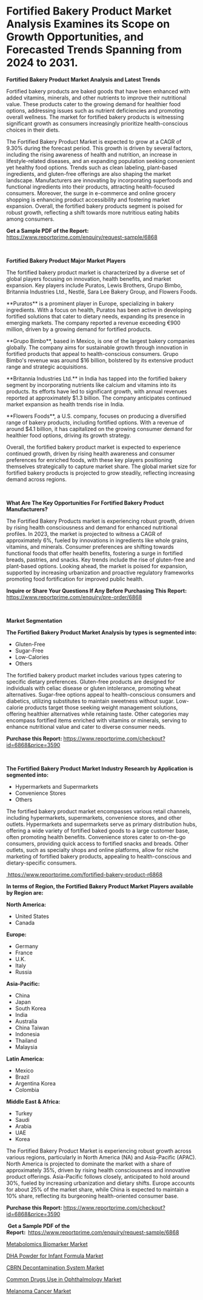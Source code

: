<p><h1>Fortified Bakery Product Market Analysis Examines its Scope on Growth Opportunities, and Forecasted Trends Spanning from 2024 to 2031.</h1></p><p><strong>Fortified Bakery Product Market Analysis and Latest Trends</strong></p>
<p><p>Fortified bakery products are baked goods that have been enhanced with added vitamins, minerals, and other nutrients to improve their nutritional value. These products cater to the growing demand for healthier food options, addressing issues such as nutrient deficiencies and promoting overall wellness. The market for fortified bakery products is witnessing significant growth as consumers increasingly prioritize health-conscious choices in their diets.</p><p>The Fortified Bakery Product Market is expected to grow at a CAGR of 9.30% during the forecast period. This growth is driven by several factors, including the rising awareness of health and nutrition, an increase in lifestyle-related diseases, and an expanding population seeking convenient yet healthy food options. Trends such as clean labeling, plant-based ingredients, and gluten-free offerings are also shaping the market landscape. Manufacturers are innovating by incorporating superfoods and functional ingredients into their products, attracting health-focused consumers. Moreover, the surge in e-commerce and online grocery shopping is enhancing product accessibility and fostering market expansion. Overall, the fortified bakery products segment is poised for robust growth, reflecting a shift towards more nutritious eating habits among consumers.</p></p>
<p><strong>Get a Sample PDF of the Report:&nbsp;</strong> <a href="https://www.reportprime.com/enquiry/request-sample/6868?utm_campaign=1133&utm_medium=2&utm_source=Github&utm_content=ia&utm_term=25112024&utm_id=fortified-bakery-product">https://www.reportprime.com/enquiry/request-sample/6868</a></p>
<p>&nbsp;</p>
<p><strong>Fortified Bakery Product Major Market Players</strong></p>
<p><p>The fortified bakery product market is characterized by a diverse set of global players focusing on innovation, health benefits, and market expansion. Key players include Puratos, Lewis Brothers, Grupo Bimbo, Britannia Industries Ltd., Nestlé, Sara Lee Bakery Group, and Flowers Foods.</p><p>**Puratos** is a prominent player in Europe, specializing in bakery ingredients. With a focus on health, Puratos has been active in developing fortified solutions that cater to dietary needs, expanding its presence in emerging markets. The company reported a revenue exceeding €900 million, driven by a growing demand for fortified products.</p><p>**Grupo Bimbo**, based in Mexico, is one of the largest bakery companies globally. The company aims for sustainable growth through innovation in fortified products that appeal to health-conscious consumers. Grupo Bimbo's revenue was around $16 billion, bolstered by its extensive product range and strategic acquisitions.</p><p>**Britannia Industries Ltd.** in India has tapped into the fortified bakery segment by incorporating nutrients like calcium and vitamins into its products. Its efforts have led to significant growth, with annual revenues reported at approximately $1.3 billion. The company anticipates continued market expansion as health trends rise in India.</p><p>**Flowers Foods**, a U.S. company, focuses on producing a diversified range of bakery products, including fortified options. With a revenue of around $4.1 billion, it has capitalized on the growing consumer demand for healthier food options, driving its growth strategy.</p><p>Overall, the fortified bakery product market is expected to experience continued growth, driven by rising health awareness and consumer preferences for enriched foods, with these key players positioning themselves strategically to capture market share. The global market size for fortified bakery products is projected to grow steadily, reflecting increasing demand across regions.</p></p>
<p>&nbsp;</p>
<p><strong>What Are The Key Opportunities For Fortified Bakery Product Manufacturers?</strong></p>
<p><p>The Fortified Bakery Products market is experiencing robust growth, driven by rising health consciousness and demand for enhanced nutritional profiles. In 2023, the market is projected to witness a CAGR of approximately 6%, fueled by innovations in ingredients like whole grains, vitamins, and minerals. Consumer preferences are shifting towards functional foods that offer health benefits, fostering a surge in fortified breads, pastries, and snacks. Key trends include the rise of gluten-free and plant-based options. Looking ahead, the market is poised for expansion, supported by increasing urbanization and proactive regulatory frameworks promoting food fortification for improved public health.</p></p>
<p><strong>Inquire or Share Your Questions If Any Before Purchasing This Report:</strong> <a href="https://www.reportprime.com/enquiry/pre-order/6868?utm_campaign=1133&utm_medium=2&utm_source=Github&utm_content=ia&utm_term=25112024&utm_id=fortified-bakery-product">https://www.reportprime.com/enquiry/pre-order/6868</a></p>
<p>&nbsp;</p>
<p><strong>Market Segmentation</strong></p>
<p><strong>The Fortified Bakery Product Market Analysis by types is segmented into:</strong></p>
<p><ul><li>Gluten-Free</li><li>Sugar-Free</li><li>Low-Calories</li><li>Others</li></ul></p>
<p><p>The fortified bakery product market includes various types catering to specific dietary preferences. Gluten-free products are designed for individuals with celiac disease or gluten intolerance, promoting wheat alternatives. Sugar-free options appeal to health-conscious consumers and diabetics, utilizing substitutes to maintain sweetness without sugar. Low-calorie products target those seeking weight management solutions, offering healthier alternatives while retaining taste. Other categories may encompass fortified items enriched with vitamins or minerals, serving to enhance nutritional value and cater to diverse consumer needs.</p></p>
<p><strong>Purchase this Report:&nbsp;</strong><a href="https://www.reportprime.com/checkout?id=6868&price=3590&utm_campaign=1133&utm_medium=2&utm_source=Github&utm_content=ia&utm_term=25112024&utm_id=fortified-bakery-product">https://www.reportprime.com/checkout?id=6868&price=3590</a></p>
<p>&nbsp;</p>
<p><strong>The Fortified Bakery Product Market Industry Research by Application is segmented into:</strong></p>
<p><ul><li>Hypermarkets and Supermarkets</li><li>Convenience Stores</li><li>Others</li></ul></p>
<p><p>The fortified bakery product market encompasses various retail channels, including hypermarkets, supermarkets, convenience stores, and other outlets. Hypermarkets and supermarkets serve as primary distribution hubs, offering a wide variety of fortified baked goods to a large customer base, often promoting health benefits. Convenience stores cater to on-the-go consumers, providing quick access to fortified snacks and breads. Other outlets, such as specialty shops and online platforms, allow for niche marketing of fortified bakery products, appealing to health-conscious and dietary-specific consumers.</p></p>
<p><a href="https://www.reportprime.com/fortified-bakery-product-r6868?utm_campaign=1133&utm_medium=2&utm_source=Github&utm_content=ia&utm_term=25112024&utm_id=fortified-bakery-product">&nbsp;https://www.reportprime.com/fortified-bakery-product-r6868</a></p>
<p><strong>In terms of Region, the Fortified Bakery Product Market Players available by Region are:</strong></p>
<p>
    <p> <strong> North America: </strong>
        <ul>
            <li>United States</li>
            <li>Canada</li>
        </ul>
        </p> 
    <p> <strong> Europe: </strong>
        <ul>
            <li>Germany</li>
            <li>France</li>
            <li>U.K.</li>
            <li>Italy</li>
            <li>Russia</li>
        </ul>
        </p> 
    <p> <strong> Asia-Pacific: </strong>
        <ul>
            <li>China</li>
            <li>Japan</li>
            <li>South Korea</li>
            <li>India</li>
            <li>Australia</li>
            <li>China Taiwan</li>
            <li>Indonesia</li>
            <li>Thailand</li>
            <li>Malaysia</li>
        </ul>
        </p> 
    <p> <strong> Latin America: </strong>
        <ul>
            <li>Mexico</li>
            <li>Brazil</li>
            <li>Argentina Korea</li>
            <li>Colombia</li>
        </ul>
        </p> 
    <p> <strong> Middle East & Africa: </strong>
        <ul>
            <li>Turkey</li>
            <li>Saudi</li>
            <li>Arabia</li>
            <li>UAE</li>
            <li>Korea</li>
        </ul>
    </p>
    </p>
<p><p>The Fortified Bakery Product Market is experiencing robust growth across various regions, particularly in North America (NA) and Asia-Pacific (APAC). North America is projected to dominate the market with a share of approximately 35%, driven by rising health consciousness and innovative product offerings. Asia-Pacific follows closely, anticipated to hold around 30%, fueled by increasing urbanization and dietary shifts. Europe accounts for about 25% of the market share, while China is expected to maintain a 10% share, reflecting its burgeoning health-oriented consumer base.</p></p>
<p><strong>Purchase this Report: </strong><a href="https://www.reportprime.com/checkout?id=6868&price=3590&utm_campaign=1133&utm_medium=2&utm_source=Github&utm_content=ia&utm_term=25112024&utm_id=fortified-bakery-product">https://www.reportprime.com/checkout?id=6868&price=3590</a></p>
<p>&nbsp;<strong>Get a Sample PDF of the Report:&nbsp;&nbsp;</strong><a href="https://www.reportprime.com/enquiry/request-sample/6868?utm_campaign=1133&utm_medium=2&utm_source=Github&utm_content=ia&utm_term=25112024&utm_id=fortified-bakery-product">https://www.reportprime.com/enquiry/request-sample/6868</a></p>
<p><strong></strong></p>
<p><p><a href="https://www.linkedin.com/pulse/regulatory-insights-metabolomics-biomarker-market-2024-2031-policies-plwpf?utm_campaign=1133&utm_medium=2&utm_source=Github&utm_content=ia&utm_term=25112024&utm_id=fortified-bakery-product">Metabolomics Biomarker Market</a></p><p><a href="https://github.com/WillieWoodard/Market-Research-Report-List-7/blob/main/dha-powder-for-infant-formula-market.md?utm_campaign=1133&utm_medium=2&utm_source=Github&utm_content=ia&utm_term=25112024&utm_id=fortified-bakery-product">DHA Powder for Infant Formula Market</a></p><p><a href="https://issuu.com/reportprime-2/docs/cbrn-decontamination-system-market-_90330aa90dcfe9?utm_campaign=1133&utm_medium=2&utm_source=Github&utm_content=ia&utm_term=25112024&utm_id=fortified-bakery-product">CBRN Decontamination System Market</a></p><p><a href="https://issuu.com/reportprime-2/docs/common-drugs-use-in-ophthalmology-m_0d9ec5cfd20882?utm_campaign=1133&utm_medium=2&utm_source=Github&utm_content=ia&utm_term=25112024&utm_id=fortified-bakery-product">Common Drugs Use in Ophthalmology Market</a></p><p><a href="https://www.linkedin.com/pulse/melanoma-cancer-market-size-share-trends-analysis-report-end-use-abvef?utm_campaign=1133&utm_medium=2&utm_source=Github&utm_content=ia&utm_term=25112024&utm_id=fortified-bakery-product">Melanoma Cancer Market</a></p></p>